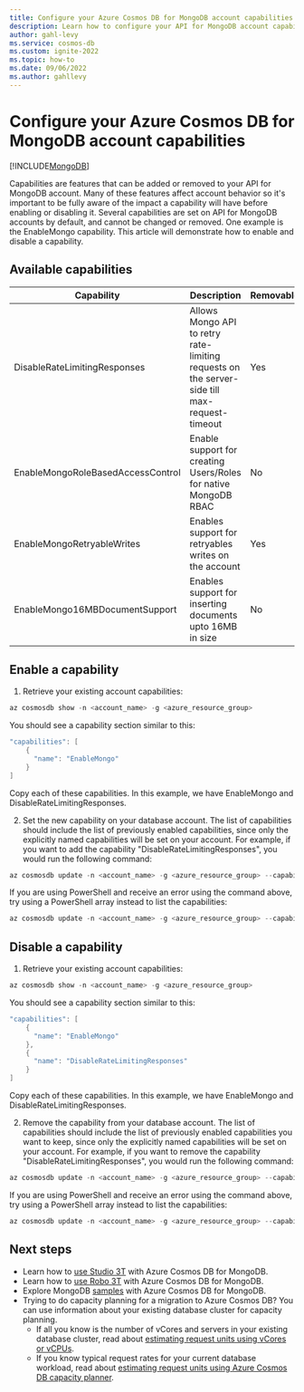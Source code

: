 ```yaml
---
title: Configure your Azure Cosmos DB for MongoDB account capabilities
description: Learn how to configure your API for MongoDB account capabilities
author: gahl-levy
ms.service: cosmos-db
ms.custom: ignite-2022
ms.topic: how-to
ms.date: 09/06/2022
ms.author: gahllevy
---
```


# Configure your Azure Cosmos DB for MongoDB account capabilities
[!INCLUDE[MongoDB](../includes/appliesto-mongodb.md)]

Capabilities are features that can be added or removed to your API for MongoDB account. Many of these features affect account behavior so it's important to be fully aware of the impact a capability will have before enabling or disabling it. Several capabilities are set on API for MongoDB accounts by default, and cannot be changed or removed. One example is the EnableMongo capability. This article will demonstrate how to enable and disable a capability. 

## Available capabilities

| Capability | Description | Removable |
| --- | --- | --- |
| DisableRateLimitingResponses | Allows Mongo API to retry rate-limiting requests on the server-side till max-request-timeout | Yes |
| EnableMongoRoleBasedAccessControl | Enable support for creating Users/Roles for native MongoDB RBAC | No |
| EnableMongoRetryableWrites | Enables support for retryables writes on the account | Yes |
| EnableMongo16MBDocumentSupport | Enables support for inserting documents upto 16MB in size | No |

## Enable a capability
1. Retrieve your existing account capabilities:
```powershell
az cosmosdb show -n <account_name> -g <azure_resource_group>
```
You should see a capability section similar to this:
```powershell
"capabilities": [
    {
      "name": "EnableMongo"
    }
]
```
Copy each of these capabilities. In this example, we have EnableMongo and DisableRateLimitingResponses.

2. Set the new capability on your database account. The list of capabilities should include the list of previously enabled capabilities, since only the explicitly named capabilities will be set on your account. For example, if you want to add the capability "DisableRateLimitingResponses", you would run the following command: 
```powershell
az cosmosdb update -n <account_name> -g <azure_resource_group> --capabilities EnableMongo, DisableRateLimitingResponses
```
If you are using PowerShell and receive an error using the command above, try using a PowerShell array instead to list the capabilities: 
```powershell
az cosmosdb update -n <account_name> -g <azure_resource_group> --capabilities @("EnableMongo","DisableRateLimitingResponses")
```

## Disable a capability
1. Retrieve your existing account capabilities:
```powershell
az cosmosdb show -n <account_name> -g <azure_resource_group>
```
You should see a capability section similar to this:
```powershell
"capabilities": [
    {
      "name": "EnableMongo"
    },
    {
      "name": "DisableRateLimitingResponses"
    }
]
```
Copy each of these capabilities. In this example, we have EnableMongo and DisableRateLimitingResponses.

2. Remove the capability from your database account. The list of capabilities should include the list of previously enabled capabilities you want to keep, since only the explicitly named capabilities will be set on your account. For example, if you want to remove the capability "DisableRateLimitingResponses", you would run the following command: 
```powershell
az cosmosdb update -n <account_name> -g <azure_resource_group> --capabilities EnableMongo
```
If you are using PowerShell and receive an error using the command above, try using a PowerShell array instead to list the capabilities: 
```powershell
az cosmosdb update -n <account_name> -g <azure_resource_group> --capabilities @("EnableMongo")
```

## Next steps

- Learn how to [use Studio 3T](connect-using-mongochef.md) with Azure Cosmos DB for MongoDB.
- Learn how to [use Robo 3T](connect-using-robomongo.md) with Azure Cosmos DB for MongoDB.
- Explore MongoDB [samples](nodejs-console-app.md) with Azure Cosmos DB for MongoDB.
- Trying to do capacity planning for a migration to Azure Cosmos DB? You can use information about your existing database cluster for capacity planning.
    - If all you know is the number of vCores and servers in your existing database cluster, read about [estimating request units using vCores or vCPUs](../convert-vcore-to-request-unit.md). 
    - If you know typical request rates for your current database workload, read about [estimating request units using Azure Cosmos DB capacity planner](estimate-ru-capacity-planner.md).

